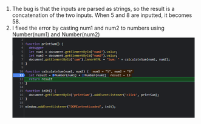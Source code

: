 1. The bug is that the inputs are parsed as strings, so the result is a concatenation of the two inputs. When 5 and 8 are inputted, it becomes 58.
2. I fixed the error by casting num1 and num2 to numbers using Number(num1) and Number(num2)
![My fix](fix.png)